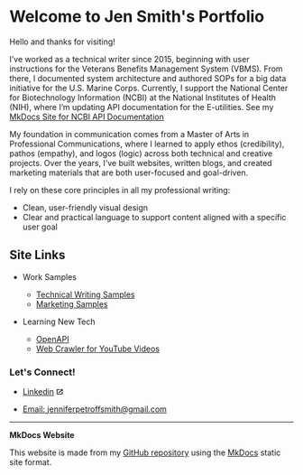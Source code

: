 
# Welcome to Jen Smith's Portfolio

Hello and thanks for visiting!

I’ve worked as a technical writer since 2015, beginning with user instructions for the Veterans Benefits Management System (VBMS). From there, I documented system architecture and authored SOPs for a big data initiative for the U.S. Marine Corps. Currently, I support the National Center for Biotechnology Information (NCBI) at the National Institutes of Health (NIH), where I’m updating API documentation for the E-utilities. See my [MkDocs Site for NCBI API Documentation](https://eutilities.github.io/site/)

My foundation in communication comes from a Master of Arts in Professional Communications, where I learned to apply ethos (credibility), pathos (empathy), and logos (logic) across both technical and creative projects. Over the years, I’ve built websites, written blogs, and created marketing materials that are both user-focused and goal-driven.

I rely on these core principles in all my professional writing:

* Clean, user-friendly visual design
* Clear and practical language to support content aligned with a specific user goal

## Site Links

 * Work Samples
     
     * [Technical Writing Samples](documentation-samples.md)
     * [Marketing Samples](visuals.md)
     
 * Learning New Tech
    * [OpenAPI](api.md)
    * [Web Crawler for YouTube Videos](webcrawler.md)
 

### Let's Connect!

 * [Linkedin](https://www.linkedin.com/in/jennifer-petroff-smith/) ![offsite.jpg](images/offsite.jpg)

* [Email: jenniferpetroffsmith@gmail.com](mailto:jenniferpetroffsmith@gmail.com)

___

**MkDocs Website**

This website is made from my [GitHub repository](https://github.com/jenpetsmit) using the [MkDocs](https://www.mkdocs.org/) static site format.
